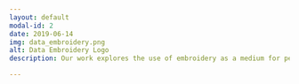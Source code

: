 ```yaml
---
layout: default
modal-id: 2
date: 2019-06-14
img: data_embroidery.png
alt: Data Embroidery Logo
description: Our work explores the use of embroidery as a medium for personal data representation. Personal physicalization is at the intersection of personal visualization and physicalization. More precisely, personal physicalization uses tangible objects to represent data in a personal context. This unique design space inspired us to explore alternative mediums to integrate data with personal artifacts, as well as facilitate the exploration of a multi-sensory data encoding. We first developed a workflow for authoring embroidered physicalizations. Then, we used this process to create an embroidered blanket based on text message data. <br><br>More specifically, I developed a python library that allows low level control over texture when authoring visualization using a (computer numerically controlled) embroidery machine. Using the library I embroidered a comforter with a visualization of text messages exchanged between me and my partner. The blanket is covered in colourful lines, which each represent a single text message. The length of each line represents the length of the message, with my messages extending to the right and his to the left. Each line is composed of several colours representing IBM Watson's emotional analysis of the message. Finally, each conversation was tagged with key words, which were embroidered next to their respective conversations. <br><br>This project aimed to design mementos using personal data and investigate techniques for embedding our stories into the artifacts we cherish. It was presented as a poster at VIS 2019 and received an honourable mention for best poster. <br><br>Poster&#58; <a href="http://hdl.handle.net/1880/110218">http://hdl.handle.net/1880/110218</a>  <br>GitHub&#58;<a href="https://github.com/kawannam/stitchcode">https://github.com/kawannam/stitchcode</a> <br> Award&#58; <a href="http://ieeevis.org/year/2018/info/awards/best-poster-awards">http://ieeevis.org/year/2018/info/awards/best-poster-awards</a>

---
```


